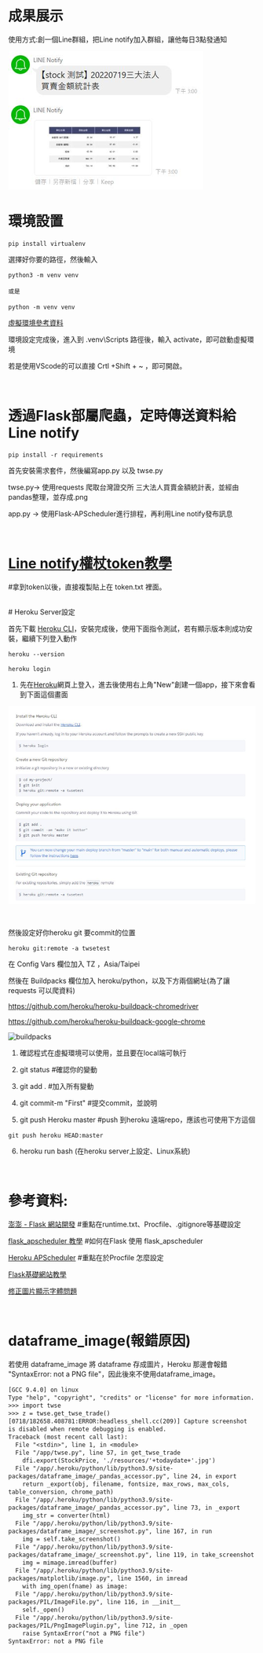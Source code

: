 # 成果展示

使用方式:創一個Line群組，把Line notify加入群組，讓他每日3點發通知 

![Demo](./resources/demo.JPG)

# 環境設置

```
pip install virtualenv
```
選擇好你要的路徑，然後輸入 

```
python3 -m venv venv 

或是

python -m venv venv
```
[虛擬環境參考資料](https://docs.python.org/zh-tw/3/tutorial/venv.html)

環境設定完成後，進入到 \.venv\Scripts 路徑後，輸入 activate，即可啟動虛擬環境

若是使用VScode的可以直接 Crtl +Shift + ~ ，即可開啟。

<br>

# 透過Flask部屬爬蟲，定時傳送資料給Line notify

```
pip install -r requirements
```
首先安裝需求套件，然後編寫app.py 以及 twse.py 

twse.py-> 使用requests 爬取台灣證交所 三大法人買賣金額統計表，並經由pandas整理，並存成.png

app.py -> 使用Flask-APScheduler進行排程，再利用Line notify發布訊息

<br>

# [Line notify權杖token教學](https://ithelp.ithome.com.tw/articles/10276740)
 #拿到token以後，直接複製貼上在 token.txt 裡面。

<br>
# Heroku Server設定

首先下載 [Heroku CLI](https://devcenter.heroku.com/articles/heroku-cli)，安裝完成後，使用下面指令測試，若有顯示版本則成功安裝，繼續下列登入動作
```
heroku --version
```
```
heroku login
```

1. 先在[Heroku](https://www.heroku.com/)網頁上登入，進去後使用右上角"New"創建一個app，接下來會看到下面這個畫面
   
![Heroku CLI](./resources/heroku_setting.JPG)

<br>

然後設定好你heroku git 要commit的位置
```
heroku git:remote -a twsetest
```

在 Config Vars 欄位加入 TZ ，Asia/Taipei

然後在 Buildpacks 欄位加入 heroku/python，以及下方兩個網址(為了讓requests 可以爬資料)

https://github.com/heroku/heroku-buildpack-chromedriver

https://github.com/heroku/heroku-buildpack-google-chrome


![buildpacks](./resources/Buildpacks.png)


1. 確認程式在虛擬環境可以使用，並且要在local端可執行

2. git status #確認你的變動

3. git add . #加入所有變動

4. git commit-m  "First" #提交commit，並說明
   
5. git push Heroku master #push 到heroku 遠端repo，應該也可使用下方這個
```
git push heroku HEAD:master
```
6. heroku run bash (在heroku server上設定、Linux系統)
   

<br>

# 參考資料:

[澎澎 - Flask 網站開發](https://www.youtube.com/watch?v=dYulda6wEWA&t=933s&ab_channel=%E5%BD%AD%E5%BD%AD%E7%9A%84%E8%AA%B2%E7%A8%8B) #重點在runtime.txt、Procfile、.gitignore等基礎設定


[flask_apscheduler 教學](https://www.796t.com/article.php?id=55206) #如何在Flask 使用 flask_apscheduler


[Heroku APScheduler](https://devcenter.heroku.com/articles/clock-processes-python) #重點在於Procfile 怎麼設定


[Flask基礎網站教學](https://hackmd.io/@shaoeChen/SyP4YEnef?type=view) 


[修正圖片顯示字體問題](https://elements.heroku.com/buildpacks/debitoor/heroku-buildpack-converter-fonts)

<br>

# dataframe_image(報錯原因)

若使用 dataframe_image 將 dataframe 存成圖片，Heroku 那邊會報錯 "SyntaxError: not a PNG file"，因此後來不使用dataframe_image。
```
[GCC 9.4.0] on linux
Type "help", "copyright", "credits" or "license" for more information.
>>> import twse
>>> z = twse.get_twse_trade()
[0718/182658.408781:ERROR:headless_shell.cc(209)] Capture screenshot is disabled when remote debugging is enabled.
Traceback (most recent call last):
  File "<stdin>", line 1, in <module>
  File "/app/twse.py", line 57, in get_twse_trade
    dfi.export(StockPrice, './resources/'+todaydate+'.jpg')
  File "/app/.heroku/python/lib/python3.9/site-packages/dataframe_image/_pandas_accessor.py", line 24, in export
    return _export(obj, filename, fontsize, max_rows, max_cols, table_conversion, chrome_path)
  File "/app/.heroku/python/lib/python3.9/site-packages/dataframe_image/_pandas_accessor.py", line 73, in _export
    img_str = converter(html)
  File "/app/.heroku/python/lib/python3.9/site-packages/dataframe_image/_screenshot.py", line 167, in run
    img = self.take_screenshot()
  File "/app/.heroku/python/lib/python3.9/site-packages/dataframe_image/_screenshot.py", line 119, in take_screenshot
    img = mimage.imread(buffer)
  File "/app/.heroku/python/lib/python3.9/site-packages/matplotlib/image.py", line 1560, in imread
    with img_open(fname) as image:
  File "/app/.heroku/python/lib/python3.9/site-packages/PIL/ImageFile.py", line 116, in __init__
    self._open()
  File "/app/.heroku/python/lib/python3.9/site-packages/PIL/PngImagePlugin.py", line 712, in _open
    raise SyntaxError("not a PNG file")
SyntaxError: not a PNG file
```